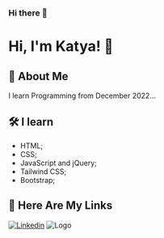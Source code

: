 ### Hi there 👋


# Hi, I'm Katya! 👋



## 🚀 About Me
I learn Programming from December 2022...


## 🛠 I learn
- HTML;
- CSS;
- JavaScript and jQuery;
- Tailwind CSS;
- Bootstrap;




## 🔗 Here Are My Links
<a href='https://www.linkedin.com/in/katya-delieva-aaa337236/' target="_blank"><img alt='Linkedin' src='https://img.shields.io/badge/Linkedin-100000?style=for-the-badge&logo=Linkedin&logoColor=FFFFFF&labelColor=2B7FC3&color=2B7FC3'/></a>
![Logo](https://delieva.bg/wp-content/uploads/kLogo.png)



<!--
**kadoubleU/kadoubleU** is a ✨ _special_ ✨ repository because its `README.md` (this file) appears on your GitHub profile.

Here are some ideas to get you started:

- 🔭 I’m currently working on ...
- 🌱 I’m currently learning ...
- 👯 I’m looking to collaborate on ...
- 🤔 I’m looking for help with ...
- 💬 Ask me about ...
- 📫 How to reach me: ...
- 😄 Pronouns: ...
- ⚡ Fun fact: ...
-->
